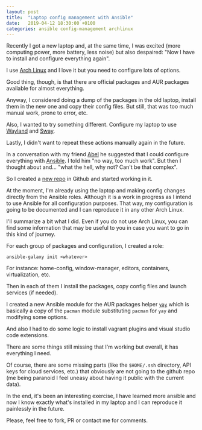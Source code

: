 ```yaml
---
layout: post
title:  "Laptop config management with Ansible"
date:   2019-04-12 18:30:00 +0100
categories: ansible config-management archlinux
---
```


Recently I got a new laptop and, at the same time, I was excited (more computing power, more battery, less noise) but also despaired: "Now I have to install and configure everything again".

I use [Arch Linux](https://archlinux.org) and I love it but you need to configure lots of options.

Good thing, though, is that there are official packages and AUR packages available for almost everything.

Anyway, I considered doing a dump of the packages in the old laptop, install them in the new one and copy their config files. But still, that was too much manual work, prone to error, etc.

Also, I wanted to try something different. Configure my laptop to use [Wayland](https://wayland.freedesktop.org) and [Sway](https://swaywm.org).

Lastly, I didn't want to repeat these actions manually again in the future.

In a conversation with my friend [Abel](https://twitter.com/amart1nr) he suggested that I could configure everything with [Ansible](https://ansible.com).
I told him "no way, too much work". But then I thought about and... "what the hell, why not? Can't be that complex".

So I created a [new repo](https://github.com/chmeee/arch-laptop-ansible) in Github and started working in it.

At the moment, I'm already using the laptop and making config changes directly from the Ansible roles. Although it is a work in progress as I intend to use Ansible for all configuration purposes.
That way, my configuration is going to be documented and I can reproduce it in any other Arch Linux.

I'll summarize a bit what I did. Even if you do not use Arch Linux, you can find some information that may be useful to you in case you want to go in this kind of journey.

For each group of packages and configuration, I created a role:

    ansible-galaxy init <whatever>

For instance: home-config, window-manager, editors, containers, virtualization, etc.

Then in each of them I install the packages, copy config files and launch services (if needed).

I created a new Ansible module for the AUR packages helper [`yay`](https://github.com/Jguer/yay) which is basically a copy of the `pacman` module substituting `pacman` for `yay` and modifying some options.

And also I had to do some logic to install vagrant plugins and visual studio code extensions.

There are some things still missing that I'm working but overall, it has everything I need.

Of course, there are some missing parts (like the `$HOME/.ssh` directory, API keys for cloud services, etc.) that obviously are not going to the github repo (me being paranoid I feel uneasy about having it public with the current data).

In the end, it's been an interesting exercise, I have learned more ansible and now I know exactly what's installed in my laptop and I can reproduce it painlessly in the future.

Please, feel free to fork, PR or contact me for comments.

